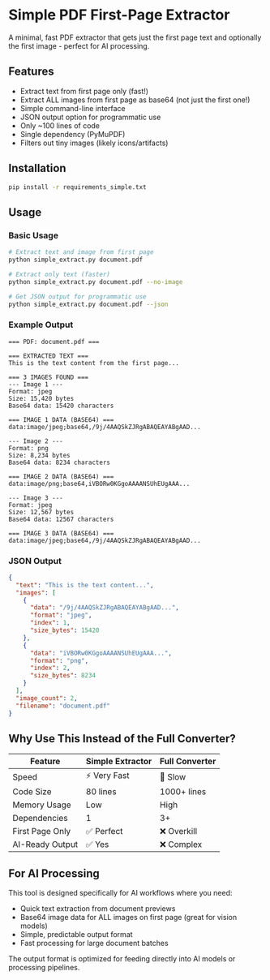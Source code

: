 # Simple PDF First-Page Extractor

A minimal, fast PDF extractor that gets just the first page text and optionally the first image - perfect for AI processing.

## Features

- Extract text from first page only (fast!)
- Extract ALL images from first page as base64 (not just the first one!)
- Simple command-line interface
- JSON output option for programmatic use
- Only ~100 lines of code
- Single dependency (PyMuPDF)
- Filters out tiny images (likely icons/artifacts)

## Installation

```bash
pip install -r requirements_simple.txt
```

## Usage

### Basic Usage
```bash
# Extract text and image from first page
python simple_extract.py document.pdf

# Extract only text (faster)
python simple_extract.py document.pdf --no-image

# Get JSON output for programmatic use
python simple_extract.py document.pdf --json
```

### Example Output

```
=== PDF: document.pdf ===

=== EXTRACTED TEXT ===
This is the text content from the first page...

=== 3 IMAGES FOUND ===
--- Image 1 ---
Format: jpeg
Size: 15,420 bytes
Base64 data: 15420 characters

=== IMAGE 1 DATA (BASE64) ===
data:image/jpeg;base64,/9j/4AAQSkZJRgABAQEAYABgAAD...

--- Image 2 ---
Format: png
Size: 8,234 bytes
Base64 data: 8234 characters

=== IMAGE 2 DATA (BASE64) ===
data:image/png;base64,iVBORw0KGgoAAAANSUhEUgAAA...

--- Image 3 ---
Format: jpeg
Size: 12,567 bytes
Base64 data: 12567 characters

=== IMAGE 3 DATA (BASE64) ===
data:image/jpeg;base64,/9j/4AAQSkZJRgABAQEAYABgAAD...
```

### JSON Output
```json
{
  "text": "This is the text content...",
  "images": [
    {
      "data": "/9j/4AAQSkZJRgABAQEAYABgAAD...",
      "format": "jpeg",
      "index": 1,
      "size_bytes": 15420
    },
    {
      "data": "iVBORw0KGgoAAAANSUhEUgAAA...",
      "format": "png", 
      "index": 2,
      "size_bytes": 8234
    }
  ],
  "image_count": 2,
  "filename": "document.pdf"
}
```

## Why Use This Instead of the Full Converter?

| Feature | Simple Extractor | Full Converter |
|---------|------------------|----------------|
| Speed | ⚡ Very Fast | 🐌 Slow |
| Code Size | 80 lines | 1000+ lines |
| Memory Usage | Low | High |
| Dependencies | 1 | 3+ |
| First Page Only | ✅ Perfect | ❌ Overkill |
| AI-Ready Output | ✅ Yes | ❌ Complex |

## For AI Processing

This tool is designed specifically for AI workflows where you need:

- Quick text extraction from document previews
- Base64 image data for ALL images on first page (great for vision models)
- Simple, predictable output format
- Fast processing for large document batches

The output format is optimized for feeding directly into AI models or processing pipelines.

